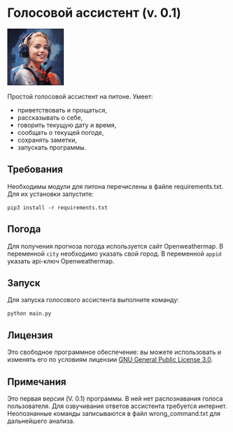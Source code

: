 # Голосовой ассистент (v. 0.1)
![friday_avatar_by_midjourney](./friday_avatar.jpg)

Простой голосовой ассистент на питоне. Умеет:
- приветствовать и прощаться,
- рассказывать о себе,
- говорить текущую дату и время,
- сообщать о текущей погоде,
- сохранять заметки,
- запускать программы.


## Требования
Необходимы модули для питона перечислены в файле requirements.txt. Для их установки запустите:
```
pip3 install -r requirements.txt
```

## Погода
Для получения прогноза погода используется сайт Openweathermap. В переменной `city` необходимо указать свой город. В переменной
`appid` указать api-ключ Openweathermap.


## Запуск
Для запуска голосового ассистента выполните команду:
```
python main.py
```

## Лицензия
Это свободное программное обеспечение: вы можете использовать и изменять его по условиям лицензии [GNU General Public License 3.0](https://www.gnu.org/licenses/gpl-3.0.en.html).


## Примечания
Это первая версия (V. 0.1) программы. В ней нет распознавания голоса пользователя. Для озвучивания ответов ассистента требуется интернет.
Неопознанные команды записываются в файл wrong_command.txt для дальнейшего анализа.